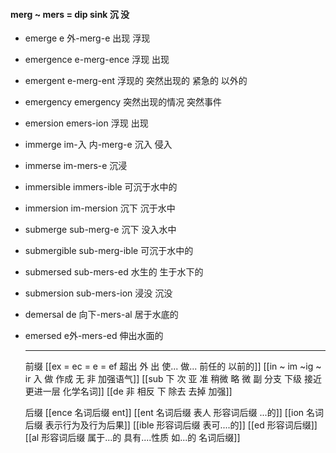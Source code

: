 #### merg ~ mers = dip sink 沉 没

- emerge e 外-merg-e 出现 浮现
- emergence e-merg-ence 浮现 出现 
- emergent e-merg-ent  浮现的 突然出现的 紧急的 以外的
- emergency emergency 突然出现的情况 突然事件
- emersion emers-ion 浮现 出现
- immerge im-入 内-merg-e 沉入 侵入
- immerse im-mers-e 沉浸
- immersible immers-ible 可沉于水中的
- immersion im-mersion 沉下 沉于水中
- submerge sub-merg-e 沉下 没入水中
- submergible sub-merg-ible  可沉于水中的
- submersed sub-mers-ed 水生的 生于水下的
- submersion sub-mers-ion 浸没 沉没
- demersal de 向下-mers-al 居于水底的
- emersed e外-mers-ed 伸出水面的

  ---
   前缀
   [[ex  = ec = e = ef 超出 外 出 使... 做... 前任的 以前的]]
   [[in  ~ im ~ig ~ ir 入 做 作成  无 非 加强语气]]
   [[sub   下  次 亚  准  稍微 略 微   副 分支 下级   接近 更进一层  化学名词]]
   [[de   非 相反 下 除去 去掉 加强]]
   
   后缀
   [[ence 名词后缀  ent]]
   [[ent 名词后缀  表人 形容词后缀 ...的]]
   [[ion  名词后缀 表示行为及行为后果]]
   [[ible 形容词后缀 表可....的]]
   [[ed 形容词后缀]]
   [[al 形容词后缀   属于...的  具有....性质  如...的   名词后缀]]